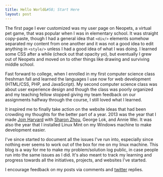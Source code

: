 ```yaml
---
title: Hello World&#58; Start Here
layout: post
---
```


The first page I ever customized was my user page on Neopets, a virtual pet game, that was popular when I was in elementary school. It was straight copy-paste, though I had a general idea that ```<div/>``` elements somehow separated my content from one another and it was not a good idea to edit anything in ```<style/>``` unless I had a good idea of what I was doing. I learned some CSS after a while (check out that opacity yo), but eventually I grew out of Neopets and moved on to other things like drawing and surviving middle school.

Fast forward to college, when I enrolled in my first computer science class freshman fall and learned the languages I use now for web development (HTML/CSS, PHP, and JavaScript). My second computer science class was about user experience design and though the class was poorly organized and my teaching fellow stopped giving my team feedback on our assignments halfway through the course, I still loved what I learned. 

It inspired me to finally take action on the website ideas that had been crowding my thoughts for the better part of a year. 2013 was the year that I made [Join Harvard](http://www.hcs.harvard.edu/extracurriculars/) with [Sharon Zhou](http://sharonzhou.me/), George Lok, and Annie Wei. It was also the year that I installed Linux Mint on my Windows machine to make development easier. 

I've since started to document all the issues I've run into, especially since nothing ever seems to work out of the box for me on my linux machine. This blog is a way for me to make my problem/solution log public, in case people run into the same issues as I did. It's also meant to track my learning and progress towards all the initiatives, projects, and websites I've started.

I encourage feedback on my posts via comments and [twitter](https://twitter.com/yuqih) replies.
